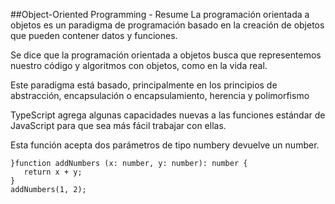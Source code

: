 ##Object-Oriented Programming - Resume
La programación orientada a objetos es un paradigma de programación basado en la creación de objetos que pueden contener datos y funciones.

Se dice que la programación orientada a objetos busca que representemos nuestro código y algoritmos con objetos, como en la vida real.

Este paradigma está basado, principalmente en los principios de abstracción, encapsulación o encapsulamiento, herencia y polimorfismo

TypeScript agrega algunas capacidades nuevas a las funciones estándar de JavaScript para que sea más fácil trabajar con ellas.

Esta función acepta dos parámetros de tipo numbery devuelve un number.
```
}function addNumbers (x: number, y: number): number {
   return x + y;
}
addNumbers(1, 2);
```

